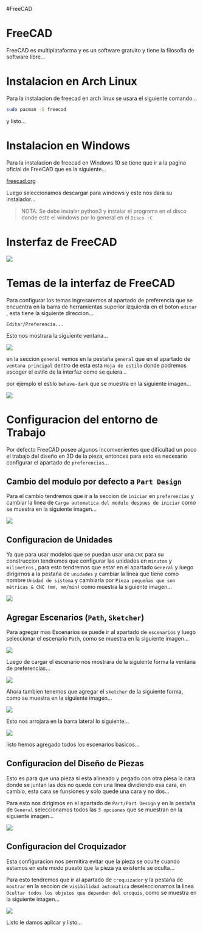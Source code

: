 #FreeCAD


# FreeCAD

FreeCAD es multiplataforma y es un software gratuito y tiene la filosofia de software libre...

# Instalacion en Arch Linux

Para la instalacion de freecad en arch linux se usara el siguiente comando...

```bash
sudo pacman -S freecad
```

y listo...

# Instalacion en Windows 

Para la instalacion de freecad en Windows 10 se tiene que ir a la pagina oficial de FreeCAD que es la siguiente...

[freecad.org](https://www.freecad.org/downloads.php?lang=es_ES)

Luego seleccionamos descargar para windows y este nos dara su instalador...

> NOTA: Se debe instalar python3 y instalar el programa en el disco donde este el windows por lo general en el `Disco :C` 

# Insterfaz de FreeCAD

![](../../img/Pasted%20image%2020230219160253.png)

# Temas de la interfaz de FreeCAD

Para configurar los temas ingresaremos al apartado de preferencia que se encuentra en la barra de herramientas superior izquierda en el boton `editar` , esta tiene la siguiente direccion...

```
Editar/Preferencia...
```

Esto nos mostrara la siguiente ventana...

![](../../img/Pasted%20image%2020230219160554.png)

en la seccion `general` vemos en la pestaña `general` que en el apartado de `ventana principal` dentro de esta esta `Hoja de estilo` donde podremos escoger el estilo de la interfaz como se quiera...

por ejemplo el estilo `behave-dark` que se muestra en la siguiente imagen...

![](../../img/Pasted%20image%2020230219160757.png)

# Configuracion del entorno de Trabajo

Por defecto FreeCAD posee algunos incomvenientes que dificultad un poco el trabajo del diseño en 3D de la pieza, entonces para esto es necesario configurar el apartado de `preferencias`...

## Cambio del modulo por defecto a `Part Design`

Para el cambio tendremos que ir a la seccion de `iniciar` en `preferencias` y cambiar la linea de `Carga automatica del modulo despues de iniciar`  como se muestra en la siguiente imagen...

![](../../img/Pasted%20image%2020230219161219.png)

## Configuracion de Unidades

Ya que para usar modelos que se puedan usar una `CNC` para su construccion tendremos que configurar las unidades en `minutos` y `milimetros` , para esto tendremos que estar en el apartado `General` y luego dirigirnos a la pestaña de `unidades` y cambiar la linea que tiene como nombre `Unidad de sistema` y cambiarla por `Pieza pequeñas que son métricas & CNC (mm, mm/min)` como muestra la siguiente imagen...

![](../../img/Pasted%20image%2020230219162325.png)

## Agregar Escenarios (`Path`, `Sketcher`)

Para agregar mas Escenarios se puede ir al apartado de `escenarios` y luego seleccionar el escenario `Path`, como se muestra en la siguiente imagen...

![](../../img/Pasted%20image%2020230219161831.png)

Luego de cargar el escenario nos mostrara de la siguiente forma la ventana de preferencias...

![](../../img/Pasted%20image%2020230219162514.png)

Ahora tambien tenemos que agregar el `sketcher` de la siguiente forma, como se muestra en la siguiente imagen...

![](../../img/Pasted%20image%2020230219163102.png)

Esto nos arrojara en la barra lateral lo siguiente...

![](../../img/Pasted%20image%2020230219163144.png)

listo hemos agregado todos los escenarios basicos...

## Configuracion del Diseño de Piezas

Esto es para que una pieza si esta alineado y pegado con otra piesa la cara donde se juntan las dos no quede con una linea dividiendo esa cara, en cambio, esta cara se funsiones y solo quede una cara y no dos...

Para esto nos dirigimos en el apartado de `Part/Part Design` y en la pestaña de `General` seleccionamos todos las `3 opciones` que se muestran en la siguiente imagen...

![](../../img/Pasted%20image%2020230219163244.png)

## Configuracion del Croquizador

Esta configuracion nos permitira evitar que la pieza se oculte cuando estamos en este modo puesto que la pieza ya existente se oculta...

Para esto tendremos que ir al apartado de `croquizador` y la pestaña de `mostrar` en la seccion de `visibilidad automatica` deseleccionamos la linea `Ocultar todos los objetos que dependen del croquis`, como se muestra en la siguiente imagen...

![](../../img/Pasted%20image%2020230219163634.png)

Listo le damos aplicar y listo...





